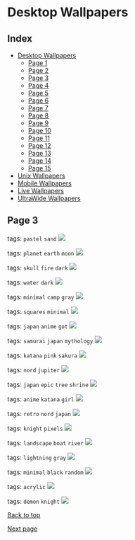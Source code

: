 # Desktop Wallpapers

## Index

- [Desktop Wallpapers](https://github.com/D3Ext/aesthetic-wallpapers/blob/main/pages/Desktop.md#desktop-wallpapers)
  - [Page 1](https://github.com/D3Ext/aesthetic-wallpapers/blob/main/pages/Page1.md)
  - [Page 2](https://github.com/D3Ext/aesthetic-wallpapers/blob/main/pages/Page2.md)
  - [Page 3](https://github.com/D3Ext/aesthetic-wallpapers/blob/main/pages/Page3.md)
  - [Page 4](https://github.com/D3Ext/aesthetic-wallpapers/blob/main/pages/Page4.md)
  - [Page 5](https://github.com/D3Ext/aesthetic-wallpapers/blob/main/pages/Page5.md)
  - [Page 6](https://github.com/D3Ext/aesthetic-wallpapers/blob/main/pages/Page6.md)
  - [Page 7](https://github.com/D3Ext/aesthetic-wallpapers/blob/main/pages/Page7.md)
  - [Page 8](https://github.com/D3Ext/aesthetic-wallpapers/blob/main/pages/Page8.md)
  - [Page 9](https://github.com/D3Ext/aesthetic-wallpapers/blob/main/pages/Page9.md)
  - [Page 10](https://github.com/D3Ext/aesthetic-wallpapers/blob/main/pages/Page10.md)
  - [Page 11](https://github.com/D3Ext/aesthetic-wallpapers/blob/main/pages/Page11.md)
  - [Page 12](https://github.com/D3Ext/aesthetic-wallpapers/blob/main/pages/Page12.md)
  - [Page 13](https://github.com/D3Ext/aesthetic-wallpapers/blob/main/pages/Page13.md)
  - [Page 14](https://github.com/D3Ext/aesthetic-wallpapers/blob/main/pages/Page14.md)
  - [Page 15](https://github.com/D3Ext/aesthetic-wallpapers/blob/main/pages/Page15.md)
- [Unix Wallpapers](https://github.com/D3Ext/aesthetic-wallpapers/blob/main/pages/Unix.md#unix-wallpapers)
- [Mobile Wallpapers](https://github.com/D3Ext/aesthetic-wallpapers/blob/main/pages/Mobile.md#mobile-wallpapers)
- [Live Wallpapers](https://github.com/D3Ext/aesthetic-wallpapers/blob/main/pages/Live.md#live-wallpapers)
- [UltraWide Wallpapers](https://github.com/D3Ext/aesthetic-wallpapers/blob/main/pages/UltraWide.md#ultrawide-wallpapers)

## Page 3

tags: `pastel` `sand`
<img src="https://raw.githubusercontent.com/D3Ext/aesthetic-wallpapers/main/images/ign_colorful.png">

tags: `planet` `earth` `moon`
<img src="https://raw.githubusercontent.com/D3Ext/aesthetic-wallpapers/main/images/earth.png">

tags: `skull` `fire` `dark`
<img src="https://raw.githubusercontent.com/D3Ext/aesthetic-wallpapers/main/images/fire-skull.jpg">

tags: `water` `dark`
<img src="https://raw.githubusercontent.com/D3Ext/aesthetic-wallpapers/main/images/fractal.png">

tags: `minimal` `camp` `gray`
<img src="https://raw.githubusercontent.com/D3Ext/aesthetic-wallpapers/main/images/camp_day.png">

tags: `squares` `minimal`
<img src="https://raw.githubusercontent.com/D3Ext/aesthetic-wallpapers/main/images/3squares.png">

tags: `japan` `anime` `got`
<img src="https://raw.githubusercontent.com/D3Ext/aesthetic-wallpapers/main/images/japan.png">

tags: `samurai` `japan` `mythology`
<img src="https://raw.githubusercontent.com/D3Ext/aesthetic-wallpapers/main/images/japan2.jpg">

tags: `katana` `pink` `sakura`
<img src="https://raw.githubusercontent.com/D3Ext/aesthetic-wallpapers/main/images/pink-katana.png">

tags: `nord` `jupiter`
<img src="https://raw.githubusercontent.com/D3Ext/aesthetic-wallpapers/main/images/jupiter.png">

tags: `japan` `epic` `tree` `shrine`
<img src="https://raw.githubusercontent.com/D3Ext/aesthetic-wallpapers/main/images/japan3.jpg">

tags: `anime` `katana` `girl`
<img src="https://raw.githubusercontent.com/D3Ext/aesthetic-wallpapers/main/images/katana.jpg">

tags: `retro` `nord` `japan`
<img src="https://raw.githubusercontent.com/D3Ext/aesthetic-wallpapers/main/images/neon-shacks-nord.png">

tags: `knight` `pixels`
<img src="https://raw.githubusercontent.com/D3Ext/aesthetic-wallpapers/main/images/knight.png">

tags: `landscape` `boat` `river`
<img src="https://raw.githubusercontent.com/D3Ext/aesthetic-wallpapers/main/images/landscape2.jpg">

tags: `lightning` `gray`
<img src="https://raw.githubusercontent.com/D3Ext/aesthetic-wallpapers/main/images/lightning.jpg">

tags: `minimal` `black` `random`
<img src="https://raw.githubusercontent.com/D3Ext/aesthetic-wallpapers/main/images/literal-wallpaper.png">

tags: `acrylic`
<img src="https://raw.githubusercontent.com/D3Ext/aesthetic-wallpapers/main/images/acrylic.jpg">

tags: `demon` `knight`
<img src="https://raw.githubusercontent.com/D3Ext/aesthetic-wallpapers/main/images/blue_demon.png">

[Back to top](#Index)

[Next page](https://github.com/D3Ext/aesthetic-wallpapers/blob/main/pages/Page4.md)

